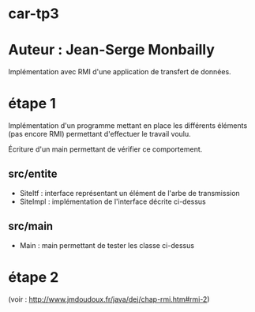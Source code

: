 # car-tp3
# Auteur : Jean-Serge Monbailly

Implémentation avec RMI d'une application de transfert de données.

étape 1 
=======
Implémentation d'un programme mettant en place les différents éléments 
(pas encore RMI) permettant d'effectuer le travail voulu.

Écriture d'un main permettant de vérifier ce comportement.

src/entite 
----------
+ SiteItf	: interface représentant un élément de l'arbe de transmission
+ SiteImpl	: implémentation de l'interface décrite ci-dessus

src/main
--------
+ Main		: main permettant de tester les classe ci-dessus 

étape 2
=======

(voir : http://www.jmdoudoux.fr/java/dej/chap-rmi.htm#rmi-2)
